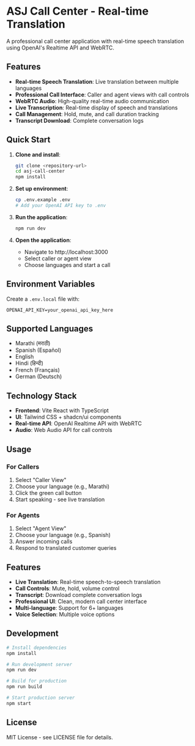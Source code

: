 # ASJ Call Center - Real-time Translation

A professional call center application with real-time speech translation using OpenAI's Realtime API and WebRTC.

## Features

- **Real-time Speech Translation**: Live translation between multiple languages
- **Professional Call Interface**: Caller and agent views with call controls
- **WebRTC Audio**: High-quality real-time audio communication
- **Live Transcription**: Real-time display of speech and translations
- **Call Management**: Hold, mute, and call duration tracking
- **Transcript Download**: Complete conversation logs

## Quick Start

1. **Clone and install**:
   ```bash
   git clone <repository-url>
   cd asj-call-center
   npm install
   ```

2. **Set up environment**:
   ```bash
   cp .env.example .env
   # Add your OpenAI API key to .env
   ```

3. **Run the application**:
   ```bash
   npm run dev
   ```

4. **Open the application**:
   - Navigate to http://localhost:3000
   - Select caller or agent view
   - Choose languages and start a call

## Environment Variables

Create a `.env.local` file with:

```
OPENAI_API_KEY=your_openai_api_key_here
```

## Supported Languages

- Marathi (मराठी)
- Spanish (Español)
- English
- Hindi (हिन्दी)
- French (Français)
- German (Deutsch)

## Technology Stack

- **Frontend**: Vite React with TypeScript
- **UI**: Tailwind CSS + shadcn/ui components
- **Real-time API**: OpenAI Realtime API with WebRTC
- **Audio**: Web Audio API for call controls

## Usage

### For Callers
1. Select "Caller View"
2. Choose your language (e.g., Marathi)
3. Click the green call button
4. Start speaking - see live translation

### For Agents
1. Select "Agent View" 
2. Choose your language (e.g., Spanish)
3. Answer incoming calls
4. Respond to translated customer queries

## Features

- **Live Translation**: Real-time speech-to-speech translation
- **Call Controls**: Mute, hold, volume control
- **Transcript**: Download complete conversation logs
- **Professional UI**: Clean, modern call center interface
- **Multi-language**: Support for 6+ languages
- **Voice Selection**: Multiple voice options

## Development

```bash
# Install dependencies
npm install

# Run development server
npm run dev

# Build for production
npm run build

# Start production server
npm start
```

## License

MIT License - see LICENSE file for details.